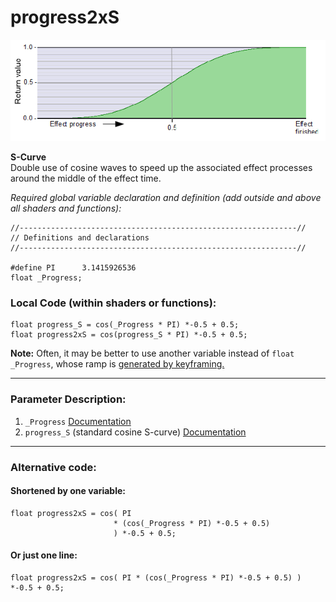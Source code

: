 # progress2xS  
![](images/progress2xS.png)  

**S-Curve**  
Double use of cosine waves to speed up the associated effect processes around the middle of the effect time.
  
*Required global variable declaration and definition (add outside and above all shaders and functions):*
```` Code
//--------------------------------------------------------------//
// Definitions and declarations
//--------------------------------------------------------------//

#define PI      3.1415926536
float _Progress;
````  
  
### Local Code (within shaders or functions):  
```` Code
float progress_S = cos(_Progress * PI) *-0.5 + 0.5;
float progress2xS = cos(progress_S * PI) *-0.5 + 0.5;
````
**Note:** Often, it may be better to use another variable instead of `float _Progress`, whose ramp is [generated by keyframing.](../../Basics/Variables_etc/Auto_synced/_Progress.md)

---

### Parameter Description:
1. `_Progress` [Documentation](_Progress.md)  
2. `progress_S` (standard cosine S-curve) [Documentation](progress_S.md)

---

### Alternative code: 

#### Shortened by one variable:
```` Code
float progress2xS = cos( PI
                       * (cos(_Progress * PI) *-0.5 + 0.5)
                       ) *-0.5 + 0.5;
````

#### Or just one line:

```` Code
float progress2xS = cos( PI * (cos(_Progress * PI) *-0.5 + 0.5) ) *-0.5 + 0.5;
````
